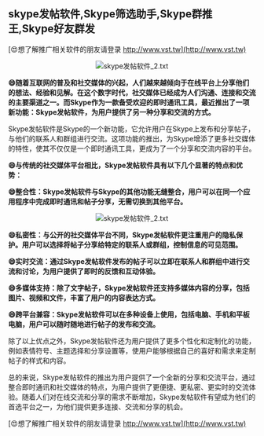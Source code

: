 ## **skype发帖软件,Skype筛选助手,Skype群推王,Skype好友群发**

[😍想了解推广相关软件的朋友请登录 http://www.vst.tw](http://www.vst.tw)

 <center><img src="https://vst.tw/MP4/tuiguang/png/3.png" alt="skype发帖软件_2.txt"></center>

**😄随着互联网的普及和社交媒体的兴起，人们越来越倾向于在线平台上分享他们的想法、经验和见解。在这个数字时代，社交媒体已经成为人们沟通、连接和交流的主要渠道之一。而Skype作为一款备受欢迎的即时通讯工具，最近推出了一项新功能：Skype发帖软件，为用户提供了另一种分享和交流的方式。**

Skype发帖软件是Skype的一个新功能，它允许用户在Skype上发布和分享帖子，与他们的联系人和群组进行交流。这项功能的推出，为Skype增添了更多社交媒体的特性，使其不仅仅是一个即时通讯工具，更成为了一个分享和交流内容的平台。

**😄与传统的社交媒体平台相比，Skype发帖软件具有以下几个显著的特点和优势：**

**😄整合性：Skype发帖软件与Skype的其他功能无缝整合，用户可以在同一个应用程序中完成即时通讯和帖子分享，无需切换到其他平台。**

 <center><img src="https://vst.tw/MP4/tuiguang/png/1.png" alt="skype发帖软件_2.txt"></center>

**😄私密性：与公开的社交媒体平台不同，Skype发帖软件更注重用户的隐私保护。用户可以选择将帖子分享给特定的联系人或群组，控制信息的可见范围。**

**😄实时交流：通过Skype发帖软件发布的帖子可以立即在联系人和群组中进行交流和讨论，为用户提供了即时的反馈和互动体验。**

**😄多媒体支持：除了文字帖子，Skype发帖软件还支持多媒体内容的分享，包括图片、视频和文件，丰富了用户的内容表达方式。**

**😄跨平台兼容：Skype发帖软件可以在多种设备上使用，包括电脑、手机和平板电脑，用户可以随时随地进行帖子的发布和交流。**

除了以上优点之外，Skype发帖软件还为用户提供了更多个性化和定制化的功能，例如表情符号、主题选择和分享设置等，使用户能够根据自己的喜好和需求来定制帖子的样式和内容。

总的来说，Skype发帖软件的推出为用户提供了一个全新的分享和交流平台，通过整合即时通讯和社交媒体的特点，为用户提供了更便捷、更私密、更实时的交流体验。随着人们对在线交流和分享的需求不断增加，Skype发帖软件有望成为他们的首选平台之一，为他们提供更多连接、交流和分享的机会。

[😍想了解推广相关软件的朋友请登录 http://www.vst.tw](http://www.vst.tw)



